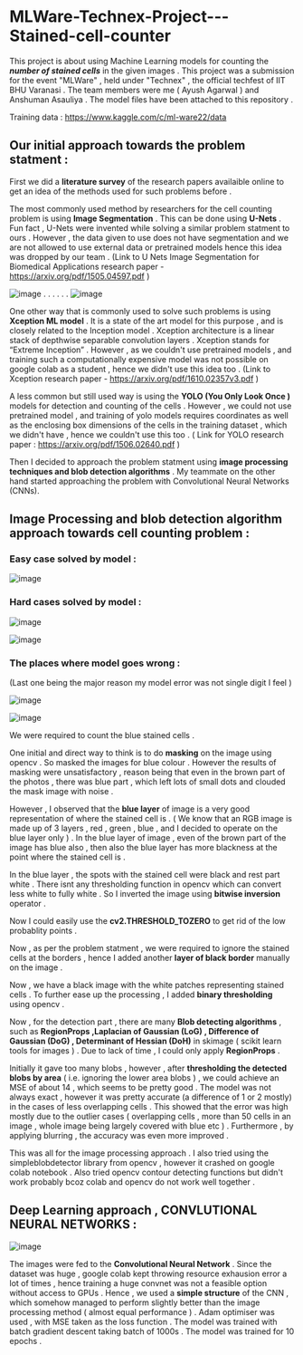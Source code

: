 # MLWare-Technex-Project---Stained-cell-counter

This project is about using Machine Learning models for counting the ***number of stained cells*** in the given images . This project was a submission for the event "MLWare" , held under "Technex" , the official techfest of IIT BHU Varanasi . The team members were me ( Ayush Agarwal ) and Anshuman Asauliya . The model files have been attached to this repository .

Training data : https://www.kaggle.com/c/ml-ware22/data

## Our initial approach towards the problem statment :

First we did a **literature survey** of the research papers availaible online to get an idea of the methods used for such problems before .

The most commonly used method by researchers for the cell counting problem is using **Image Segmentation** . This can be done using **U-Nets** . Fun fact , U-Nets were invented while solving a similar problem statment to ours . However , the data given to use does not have segmentation and we are not allowed to use external data or pretrained models hence this idea was dropped by our team .
(Link to U Nets Image Segmentation for Biomedical Applications research paper - https://arxiv.org/pdf/1505.04597.pdf )

![image](https://user-images.githubusercontent.com/86561124/157840488-94b6fd79-964a-4da4-af91-1f038b74bd05.png)
.  .    .   .   .   . ![image](https://user-images.githubusercontent.com/86561124/157840642-00116e32-ad42-45f9-bb95-f2c01bbc8b84.png)

One other way that is commonly used to solve such problems is using **Xception ML model** . It is a state of the art model for this purpose , and is closely related to the Inception model . Xception architecture is a linear stack of depthwise separable convolution layers . Xception stands for “Extreme Inception”  . However , as we couldn't use pretrained models , and training such a computationally expensive model was not possible on google colab as a student , hence we didn't use this idea too .
(Link to Xception research paper - https://arxiv.org/pdf/1610.02357v3.pdf ) 



A less common but still used way is using the **YOLO (You Only Look Once )** models for detection and counting of the cells . However , we could not use pretrained model , and training of yolo models requires coordinates as well as the enclosing box dimensions of the cells in the training dataset , which we didn't have , hence we couldn't use this too . ( Link for YOLO research paper : https://arxiv.org/pdf/1506.02640.pdf )

Then I decided to approach the problem statment using **image processing techniques and blob detection algorithms** . My teammate on the other hand started approaching the problem with Convolutional Neural Networks (CNNs).

## Image Processing and blob detection algorithm approach towards cell counting problem :

### Easy case solved by model :

![image](https://user-images.githubusercontent.com/86561124/157831306-304e5f8e-780a-4514-890e-26c4c577c1ed.png)

### Hard cases solved by model :

![image](https://user-images.githubusercontent.com/86561124/157831538-3d9fef09-ee1a-4226-a557-30a6163f1e40.png)

![image](https://user-images.githubusercontent.com/86561124/157831612-b211b52a-4434-4942-bfe8-531128de36e8.png)

### The places where model goes wrong :
(Last one being the major reason my model error was not single digit I feel )

![image](https://user-images.githubusercontent.com/86561124/157831651-4594359f-2a03-430f-a5b3-1a7b8a570d1c.png)

![image](https://user-images.githubusercontent.com/86561124/157831976-5827324c-a6e8-4e56-a742-9e39dc4b026f.png)




We were required to count the blue stained cells .

One initial and direct way to think is to do **masking** on the image using opencv . So masked the images for blue colour . However the results of masking were unsatisfactory , reason being that even in the brown part of the photos , there was blue part , which left lots of small dots and clouded the mask image with noise .

However , I observed that the **blue layer** of image is a very good representation of where the stained cell is . ( We know that an RGB image is made up of 3 layers , red , green , blue , and I decided to operate on the blue layer only ) . In the blue layer of image , even of the brown part of the image has blue also , then also the blue layer has more blackness at the point where the stained cell is . 

In the blue layer , the spots with the stained cell were black and rest part white . There isnt any thresholding function in opencv which can convert less white to fully white . So I inverted the image using **bitwise inversion** operator . 

Now I could easily use the **cv2.THRESHOLD_TOZERO** to get rid of the low probablity points .

Now , as per the problem statment , we were required to ignore the stained cells at the borders , hence I added another **layer of black border** manually on the image .

Now , we have a black image with the white patches representing stained cells . To further ease up the processing , I added **binary thresholding** using opencv .

Now , for the detection part , there are many **Blob detecting algorithms** , such as **RegionProps ,Laplacian of Gaussian (LoG) , Difference of Gaussian (DoG) , Determinant of Hessian (DoH)** in skimage ( scikit learn tools for images ) . Due to lack of time , I could only apply **RegionProps** . 

Initially it gave too many blobs , however , after **thresholding the detected blobs by area** ( i.e. ignoring the lower area blobs ) , we could achieve an MSE of about 14 , which seems to be pretty good . The model was not always exact , however it was pretty accurate (a difference of 1 or 2 mostly) in the cases of less overlapping cells . This showed that the error was high mostly due to the outlier cases ( overlapping cells , more than 50 cells in an image , whole image being largely covered with blue etc ) . Furthermore , by applying blurring , the accuracy was even more improved .

This was all for the image processing approach . I also tried using the simpleblobdetector library from opencv , however it crashed on google colab notebook . Also tried opencv contour detecting functions but didn't work probably bcoz colab and opencv do not work well together .

## Deep Learning approach , CONVLUTIONAL NEURAL NETWORKS :

![image](https://user-images.githubusercontent.com/86561124/157834080-86c0253a-d45d-4b6f-a069-3877443cd98c.png)

The images were fed to the **Convolutional Neural Network** . Since the dataset was huge , google colab kept throwing resource exhausion error a lot of times , hence training a huge convnet was not a feasible option without access to GPUs . Hence , we used a **simple structure** of the CNN , which somehow managed to perform slightly better than the image processing method ( almost equal performance ) . Adam optimiser was used , with MSE taken as the loss function . The model was trained with batch gradient descent taking batch  of 1000s . The model was trained for 10 epochs .
